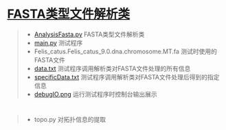 # [FASTA类型文件解析类](https://github.com/wanghan79/Code-Training/blob/master/ZhaoZiJun/FASTA_file_parsing)
> -  [AnalysisFasta.py](https://github.com/wanghan79/Code-Training/blob/master/ZhaoZiJun/FASTA_file_parsing/AnalysisFasta.py) 
> FASTA类型文件解析类
> - [main.py](https://github.com/wanghan79/Code-Training/blob/master/ZhaoZiJun/FASTA_file_parsing/main.py)
> 测试程序
>- Felis_catus.Felis_catus_9.0.dna.chromosome.MT.fa
> 测试时使用的FASTA文件
> - [data.txt](https://github.com/wanghan79/Code-Training/blob/master/ZhaoZiJun/FASTA_file_parsing/data.txt)
> 测试程序调用解析类对FASTA文件处理的所有信息
> - [specificData.txt](https://github.com/wanghan79/Code-Training/blob/master/ZhaoZiJun/FASTA_file_parsing/specificData.txt)
> 测试程序调用解析类对FASTA文件处理后得到的指定信息
> - [debugIO.png](https://github.com/wanghan79/Code-Training/blob/master/ZhaoZiJun/FASTA_file_parsing/debugIO.png)
> 运行测试程序时控制台输出展示
#
> - topo.py
> 对拓扑信息的提取